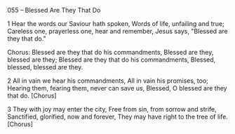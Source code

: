 055 – Blessed Are They That Do


1
Hear the words our Saviour hath spoken,
Words of life, unfailing and true;
Careless one, prayerless one, hear and remember,
Jesus says, "Blessed are they that do."

Chorus:
Blessed are they that do his commandments,
Blessed are they, blessed are they;
Blessed are they that do his commandments,
Blessed, blessed, blessed are they.

2
All in vain we hear his commandments,
All in vain his promises, too;
Hearing them, fearing them, never can save us,
Blessed, O blessed are they that do.  [Chorus]

3
They with joy may enter the city,
Free from sin, from sorrow and strife,
Sanctified, glorified, now and forever,
They may have right to the tree of life.  [Chorus]
